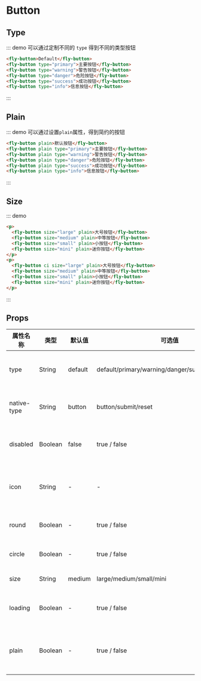 # Button

## Type

::: demo 可以通过定制不同的 `type` 得到不同的类型按钮

```html
<fly-button>Default</fly-button>
<fly-button type="primary">主要按钮</fly-button>
<fly-button type="warning">警告按钮</fly-button>
<fly-button type="danger">危险按钮</fly-button>
<fly-button type="success">成功按钮</fly-button>
<fly-button type="info">信息按钮</fly-button>
```

:::

## Plain

::: demo 可以通过设置`plain`属性，得到简约的按钮

```html
<fly-button plain>默认按钮</fly-button>
<fly-button plain type="primary">主要按钮</fly-button>
<fly-button plain type="warning">警告按钮</fly-button>
<fly-button plain type="danger">危险按钮</fly-button>
<fly-button plain type="success">成功按钮</fly-button>
<fly-button plain type="info">信息按钮</fly-button>
```

:::

## Size

::: demo

```html
<p>
  <fly-button size="large" plain>大号按钮</fly-button>
  <fly-button size="medium" plain>中等按钮</fly-button>
  <fly-button size="small" plain>小按钮</fly-button>
  <fly-button size="mini" plain>迷你按钮</fly-button>
</p>
<p>
  <fly-button ci size="large" plain>大号按钮</fly-button>
  <fly-button size="medium" plain>中等按钮</fly-button>
  <fly-button size="small" plain>小按钮</fly-button>
  <fly-button size="mini" plain>迷你按钮</fly-button>
</p>
```

:::

## Props

| 属性名称    | 类型    | 默认值  | 可选值                                            | 说明                 |
| ----------- | ------- | ------- | ------------------------------------------------- | -------------------- |
| type        | String  | default | default/primary/warning/danger/success/info/white | 定义按钮的类型       |
| native-type | String  | button  | button/submit/reset                               | 原生的 type 属性     |
| disabled    | Boolean | false   | true / false                                      | 是否设置为禁用       |
| icon        | String  | -       | -                                                 | 字体图标的样式名称   |
| round       | Boolean | -       | true / false                                      | 是否设有圆角         |
| circle      | Boolean | -       | true / false                                      | 是否设为圆形         |
| size        | String  | medium  | large/medium/small/mini                           | 按钮大小             |
| loading     | Boolean | -       | true / false                                      | 是否显示在加载中     |
| plain       | Boolean | -       | true / false                                      | 是否是简约风格的按钮 |
